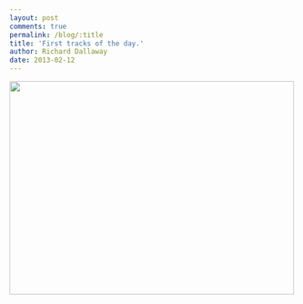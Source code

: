 ```yaml
---
layout: post
comments: true
permalink: /blog/:title
title: 'First tracks of the day.'
author: Richard Dallaway
date: 2013-02-12
---
```


<div><a href="http://static.skitters.dallaway.com/IMG_20130212_073806.jpg"><img width="500" src="http://static.skitters.dallaway.com/IMG_20130212_073806.jpg.500.jpg" height="375"></img></a></div>


  
    
